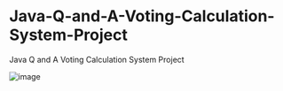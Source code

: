 # Java-Q-and-A-Voting-Calculation-System-Project
Java Q and A Voting Calculation System Project

![image](https://user-images.githubusercontent.com/45946252/149652361-6aee892f-56cc-453a-88fd-cc441d5beb22.png)
